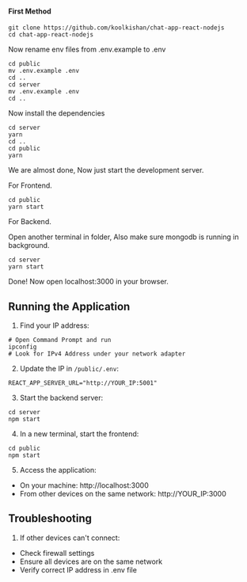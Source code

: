 #### First Method
```shell
git clone https://github.com/koolkishan/chat-app-react-nodejs
cd chat-app-react-nodejs
```
Now rename env files from .env.example to .env
```shell
cd public
mv .env.example .env
cd ..
cd server
mv .env.example .env
cd ..
```

Now install the dependencies
```shell
cd server
yarn
cd ..
cd public
yarn
```
We are almost done, Now just start the development server.

For Frontend.
```shell
cd public
yarn start
```
For Backend.

Open another terminal in folder, Also make sure mongodb is running in background.
```shell
cd server
yarn start
```
Done! Now open localhost:3000 in your browser.

## Running the Application

1. Find your IP address:
```shell
# Open Command Prompt and run
ipconfig
# Look for IPv4 Address under your network adapter
```

2. Update the IP in `/public/.env`:
```env
REACT_APP_SERVER_URL="http://YOUR_IP:5001"
```

3. Start the backend server:
```shell
cd server
npm start
```

4. In a new terminal, start the frontend:
```shell
cd public
npm start
```

5. Access the application:
- On your machine: http://localhost:3000
- From other devices on the same network: http://YOUR_IP:3000

## Troubleshooting

1. If other devices can't connect:
- Check firewall settings
- Ensure all devices are on the same network
- Verify correct IP address in .env file